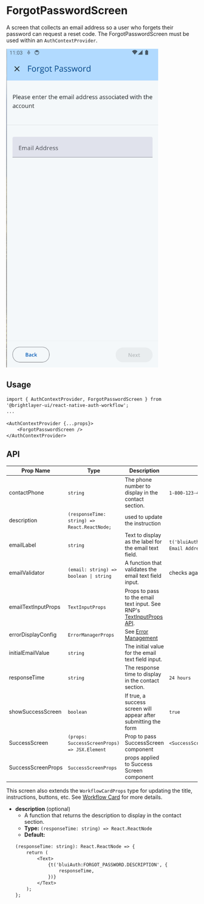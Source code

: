 # ForgotPasswordScreen

A screen that collects an email address so a user who forgets their password can request a reset code. The ForgotPasswordScreen must be used within an `AuthContextProvider`.

<img width="400" alt="Forgot Password" src="../../media/screens/forgot-password.png">

## Usage

```tsx
import { AuthContextProvider, ForgotPasswordScreen } from '@brightlayer-ui/react-native-auth-workflow';
...

<AuthContextProvider {...props}>
    <ForgotPasswordScreen />
</AuthContextProvider>
```

## API

| Prop Name           | Type                                         | Description                                                                                                                                              | Default                                                         |
| ------------------- | -------------------------------------------- | -------------------------------------------------------------------------------------------------------------------------------------------------------- | --------------------------------------------------------------- |
| contactPhone        | `string`                                     | The phone number to display in the contact section.                                                                                                      | `1-800-123-4567`                                                |
| description         | `(responseTime: string) => React.ReactNode;` | used to update the instruction                                                                                                                           |
| emailLabel          | `string`                                     | Text to display as the label for the email text field.                                                                                                   | `t('bluiAuth:FORGOT_PASSWORD.EMAIL_ADDRESS')`// `Email Address` |
| emailValidator      | `(email: string) => boolean \| string`       | A function that validates the email text field input.                                                                                                    | checks against valid email regex                                |
| emailTextInputProps | `TextInputProps`                             | Props to pass to the email text input. See RNP's [TextInputProps API](https://callstack.github.io/react-native-paper/docs/components/TextInput/#props/). |                                                                 |
| errorDisplayConfig  | `ErrorManagerProps`                          | See [Error Management](../error-management.md)                                                                                                           |                                                                 |
| initialEmailValue   | `string`                                     | The initial value for the email text field input.                                                                                                        |                                                                 |
| responseTime        | `string`                                     | The response time to display in the contact section.                                                                                                     | `24 hours`                                                      |
| showSuccessScreen   | `boolean`                                    | If true, a success screen will appear after submitting the form                                                                                          | `true`                                                          |
| SuccessScreen       | `(props: SuccessScreenProps) => JSX.Element` | Prop to pass SuccessScreen component                                                                                                                     | `<SuccessScreenBase />`                                         |
| SuccessScreenProps  | `SuccessScreenProps`                         | props applied to Success Screen component                                                                                                                |                                                                 |

This screen also extends the `WorkflowCardProps` type for updating the title, instructions, buttons, etc. See [Workflow Card](../components/workflow-card.md) for more details.

-   **description** (optional)
    -   A function that returns the description to display in the contact section.
    -   **Type:** `(responseTime: string) => React.ReactNode`
    -   **Default:**
    ```tsx
    (responseTime: string): React.ReactNode => {
        return (
            <Text>
                {t('bluiAuth:FORGOT_PASSWORD.DESCRIPTION', {
                    responseTime,
                })}
            </Text>
        );
    };
    ```
